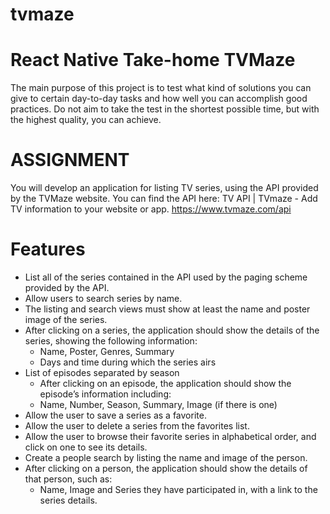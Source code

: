 # tvmaze

# React Native Take-home TVMaze

The main purpose of this project is to test what kind of solutions you can give to certain
day-to-day tasks and how well you can accomplish good practices. Do not aim to take the test in
the shortest possible time, but with the highest quality, you can achieve.

# ASSIGNMENT

You will develop an application for listing TV series, using the API provided by the TVMaze website.
You can find the API here: TV API | TVmaze - Add TV information to your website or app.
https://www.tvmaze.com/api

# Features

- List all of the series contained in the API used by the paging scheme provided by the API.
- Allow users to search series by name.
- The listing and search views must show at least the name and poster image of the series.
- After clicking on a series, the application should show the details of the series, showing the following information:
  - Name, Poster, Genres, Summary
  - Days and time during which the series airs
- List of episodes separated by season
  - After clicking on an episode, the application should show the episode’s information including:
  - Name, Number, Season, Summary, Image (if there is one)
- Allow the user to save a series as a favorite.
- Allow the user to delete a series from the favorites list.
- Allow the user to browse their favorite series in alphabetical order, and click on one to see its details.
- Create a people search by listing the name and image of the person.
- After clicking on a person, the application should show the details of that person, such as:
  - Name, Image and Series they have participated in, with a link to the series details.
